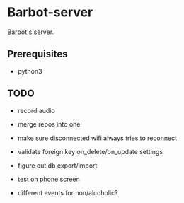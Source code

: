 # Barbot-server
Barbot's server.

## Prerequisites
* python3

## TODO
* record audio

* merge repos into one

* make sure disconnected wifi always tries to reconnect
* validate foreign key on_delete/on_update settings
* figure out db export/import

* test on phone screen

* different events for non/alcoholic?
